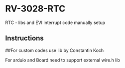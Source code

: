 # RV-3028-RTC
RTC - libs and EVI interrupt code manually setup

## Instructions

##For custom codes use lib by Constantin Koch

For arduio  and  Board need to support external wire.h lib
